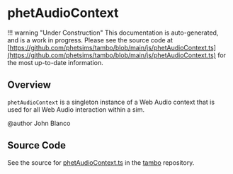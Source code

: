 # phetAudioContext

!!! warning "Under Construction"
    This documentation is auto-generated, and is a work in progress. Please see the source code at
    [https://github.com/phetsims/tambo/blob/main/js/phetAudioContext.ts](https://github.com/phetsims/tambo/blob/main/js/phetAudioContext.ts) for the most up-to-date information.

## Overview

`phetAudioContext` is a singleton instance of a Web Audio context that is used for all Web Audio interaction within
a sim.

@author John Blanco



## Source Code

See the source for [phetAudioContext.ts](https://github.com/phetsims/tambo/blob/main/js/phetAudioContext.ts) in the [tambo](https://github.com/phetsims/tambo) repository.
